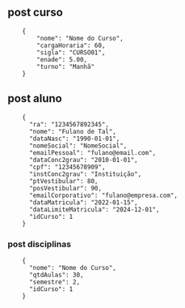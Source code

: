 ## post curso

        {
            "nome": "Nome do Curso",
            "cargaHoraria": 60,
            "sigla": "CURSO01",
            "enade": 5.00,
            "turno": "Manhã"
        }

## post aluno

        {
          "ra": "1234567892345",
          "nome": "Fulano de Tal",
          "dataNasc": "1990-01-01",
          "nomeSocial": "NomeSocial",
          "emailPessoal": "fulano@email.com",
          "dataConc2grau": "2010-01-01",
          "cpf": "12345678909",
          "instConc2grau": "Instituição",
          "ptVestibular": 80,
          "posVestibular": 90,
          "emailCorporativo": "fulano@empresa.com",
          "dataMatricula": "2022-01-15",
          "dataLimiteMatricula": "2024-12-01",
          "idCurso": 1
        }

### post disciplinas

        {
          "nome": "Nome do Curso",
          "qtdAulas": 30,
          "semestre": 2,
          "idCurso": 1
        }
